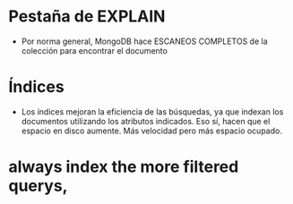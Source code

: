 # Pestaña de EXPLAIN

- Por norma general, MongoDB hace ESCANEOS COMPLETOS de la colección para encontrar el documento

# Índices

- Los índices mejoran la eficiencia de las búsquedas, ya que indexan los documentos utilizando
  los atributos indicados. Eso sí, hacen que el espacio en disco aumente. Más velocidad pero más espacio ocupado.

# always index the more filtered querys,
